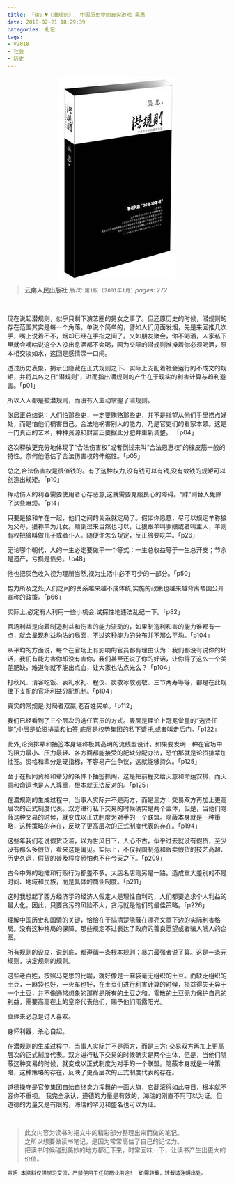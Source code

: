 ```yaml
---
title: 「读」♥《潜规则》- 中国历史中的真实游戏 吴思 
date: 2018-02-21 18:29:39
categories: 札记
tags:
- v2018
- 社会
- 历史
---
```


<div  align="center">    
    <img src="/2018/02/21/qianguize/q1.jpg">
</div>

> __云南人民出版社__
> *版次*: 
> `第1版 (2001年1月)` 
> _pages_: 272

<br /> 

现在说起潜规则，似乎只剩下演艺圈的男女之事了。但还原历史的时候，潜规则的存在范围其实是每一个角落。单说个简单的，譬如人们见面发烟，先是来回推几次手，嘴上说着不不，烟却已经在手指之间了。又如朋友聚会，你不喝酒，人家私下里就会嘀咕说这个人没出息酒都不会喝，因为交际的潜规则推搡着你必须喝酒，原本相交淡如水，这回是感情深一口闷。

透过历史表象，揭示出隐藏在正式规则之下、实际上支配着社会运行的不成文的规矩，并将其名之日“潜规则”，进而指出潜规则的产生在于现实的利害计算与趋利避害。「p01」

所以人人都是被潜规则，而没有人主动掌握了潜规则。

张居正总结说：人们怕那些吏，一定要贿赂那些吏，并不是指望从他们手里捞点好处，而是怕他们祸害自己。合法地祸害别人的能力，乃是官吏们的看家本领。这是一门真正的艺术，种种资源和财富正要据此分肥并重新调整。 「p04」

这次释放更充分地体现了“合法伤害权”或者倒过来叫“合法恩惠权”的橡皮筋一般的特性。奈何他低估了合法伤害权的伸缩性。「p05」

总之,合法伤害权是很值钱的。有了这种权力,没有钱可以有钱,没有敛钱的规矩可以创造出规矩。「p10」

挥动伤人的利器需要使用者心存恶意,这就需要克服良心的障碍。“赇”则替人免除了这些麻烦。「p14」

只要是狼和羊在一起，他们之间的关系就定局了。假如你愿意，尽可以规定羊称狼为父母，狼称羊为儿女。颠倒过来当然也可以，让狼跟羊叫爹娘或者叫主人，羊则有权把狼叫做儿子或者仆人。随便你怎么规定，反正狼要吃羊。「p26」

无论哪个朝代，人的一生必定要做平一个等式：一生总收益等于一生总开支；节余是遗产，亏损是债务。「p48」

他也把灰色收入视为理所当然,视为生活中必不可少的一部分。「p50」

势力所及之处,人们之间的关系越来越不成体统,实施的政策也越来越背离帝国公开宣称的政策。「p66」

实际上,必定有人利用一些小机会,试探性地违法乱纪一下。「p82」

官场利益是向着制造利益和伤害的能力流动的，如果制造利和害的能力谁都有一点，就会呈现利益均沾的局面，不过这种能力的分布并不那么平均。「p104」

从平均的方面说，每个在官场上有影响的官员都有理由认为：我们都没有说你的坏话，我们有能力害你却没有害你，我们甚至还说了你的好话，让你得了这么一个美差肥缺，难道你就不能出点血，让大家也沾点光么？「p104」

打秋风、请客吃饭、表礼水礼、程仪、炭敬冰敬别敬、三节两寿等等，都是在此规律下支配的官场利益分配机制。「p104」

真实的常规是:对局者双赢,老百姓买单。「p112」

我们已经看到了三个层次的选任官员的方式。表层是理论上冠冕堂皇的“选贤任能”,中层是论资排辈和抽签,底层是权势集团的私下请托,或者叫走后门。「p122」

此外,论资排辈和抽签本身堪称极其高明的流线型设计。如果要发明一种在官场中的阻力最小、压力最轻、各方面都能接受的肥缺分配办法，恐怕那就是论资排辈加抽签。资格和辈分是硬指标，不容易产生争议，这就能够持久。「p125」

至于在相同资格和辈分的条件下抽签抓阄，这是把前程交给天意和命运安排，而天意和命运也是人人尊重，根本就无法反对的。「p125」

在潜规则的生成过程中，当事人实际并不是两方，而是三方：交易双方再加上更高层次的正式制度代表。双方进行私下交易的时候确实是两个主体，但是，当他们隐蔽这种交易的时候，就变成以正式制度为对手的一个联盟。隐蔽本身就是一种策略，这种策略的存在，反映了更高层次的正式制度代表的存在。「p194」

这些年我们老说假货泛滥，以为世风日下，人心不古，似乎过去就没有假货，至少没有那么多假货，看来这是偏见。实际上，不仅我国制造和贩卖假货的技艺高超、历史久远，假货的普及程度恐怕也不在今天之下。「p209」

古今中外的地摊和行贩行为都差不多。大店名店则另是一路。造成重大差别的不是时间、地域和民族，而是具体的商业制度。「p211」

这时我想起了西方经济学的经济人假定人是理性自利的，人们都要追求个人利益的最大化。因此，只要贪污的风险不大，贪污就是他们的最佳策略。「p226」

理解中国历史和国情的关键，恰恰在于搞清楚隐蔽在漂亮文章下边的实际利害格局。没有这种格局的保障，那些规定不过表达了政府的善良愿望或者骗人唬人的企图。

所有规则的设立，说到底，都遵循一条根本规则：暴力最强者说了算。这是一条元规则，决定规则的规则。

这些老百姓，按照马克思的比喻，就好像是一麻袋毫无组织的土豆。而缺乏组织的土豆，一麻袋也好，一火车也好，在土豆们进行利害计算的时候，损益得失无异于一个土豆，并不像通常想象的那样是所有的土豆之和。零散的土豆无力保护自己的利益，需要高高在上的皇帝代表他们，赐予他们雨露阳光。

真理未必总是讨人喜欢。

身怀利器，杀心自起。

在潜规则的生成过程中，当事人实际并不是两方，而是三方: 交易双方再加上更高层次的正式制度代表。双方进行私下交易的时候确实是两个主体，但是，当他们隐蔽这种交易的时候，就变成以正式制度为对手的一个联盟。隐蔽本身就是一种策略，这种策略的存在，反映了更高层次的正式制度代表的存在。

道德操守是官僚集团自始自终卖力挥舞的一面大旗，它翻滚得如此夺目，根本就不容你不重视。 我完全承认，道德的力量是有效的，海瑞的刚直不阿可以为证。但道德的力量又是有限的，海瑞的罕见和盛名也可以为证。


<br />

> 此文内容为读书时把文中的精彩部分整理出来而做的笔记。<br />
之所以想要做读书笔记，是因为常常高估了自己的记忆力。<br />
把读书时候碰到美妙的地方都记下来，时常回味一下，让读书产生出更大的价值。

`声明:本资料仅供学习交流，严禁使用于任何商业用途!  如需转载，转载请注明出处。`


